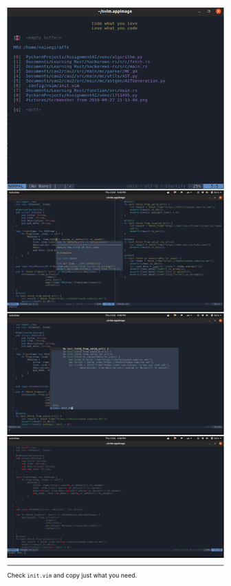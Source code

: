 ![](img/01.png)
![](img/02.png)
![](img/03.png)
![](img/04.png)

---

Check `init.vim` and copy just what you need.

